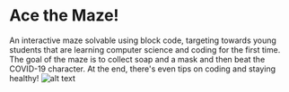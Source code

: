 # Ace the Maze!

An interactive maze solvable using block code, targeting towards young students that are learning computer science and coding for the first time. The goal of the maze is to collect soap and a mask and then beat the COVID-19 character. At the end, there's even tips on coding and staying healthy!
![alt text](https://github.com/ashayp22/WWDC2020/blob/master/gameimage.png?raw=true)
